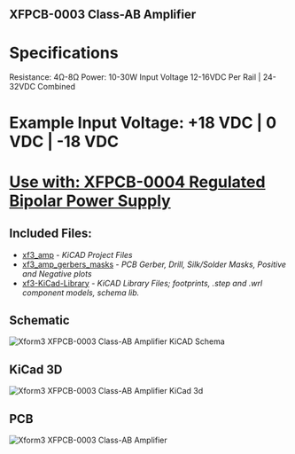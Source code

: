 ## XFPCB-0003 Class-AB Amplifier

# Specifications
Resistance: 4Ω-8Ω
Power: 10-30W
Input Voltage 12-16VDC Per Rail | 24-32VDC Combined 


# Example  Input Voltage:  +18 VDC | 0 VDC | -18 VDC

# [Use with: XFPCB-0004 Regulated Bipolar Power Supply](https://github.com/xform3/xfpcb-0004-psu)

## Included Files:
* [xf3_amp](https://github.com/xform3/xfpcb-0003-amp/tree/master/xf3_amp)  - *KiCAD Project Files*
* [xf3_amp_gerbers_masks](https://github.com/xform3/xfpcb-0003-amp/tree/master/xf3_amp_gerbers_masks) - *PCB Gerber, Drill, Silk/Solder Masks, Positive and Negative plots*
* [xf3-KiCad-Library](https://github.com/xform3/xf3-KiCad-Library)  - *KiCAD Library Files; footprints, .step and .wrl component models, schema lib.*


## Schematic
![Xform3 XFPCB-0003 Class-AB Amplifier KiCAD Schema](../master/graphics/schema_channel_lm1875.png)
 
## KiCad 3D
![Xform3 XFPCB-0003 Class-AB Amplifier KiCad 3d](../master/graphics/channel_lm1875.png)

## PCB
![Xform3 XFPCB-0003 Class-AB Amplifier](../master/graphics/pcb_lm1875.png)

 
